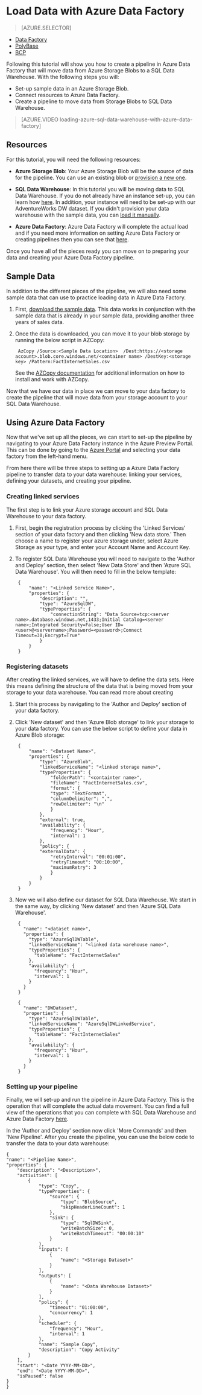 <properties
	pageTitle="Load data with Azure Data Factory | Microsoft Azure"
	description="Learn to load data with Azure Data Factory"
	services="sql-data-warehouse"
	documentationCenter="NA"
	authors="lodipalm"
	manager="barbkess"
	editor=""
	tags="azure-sql-data-warehouse"/>
<tags
   ms.service="sql-data-warehouse"
   ms.devlang="NA"
   ms.topic="get-started-article"
   ms.tgt_pltfrm="NA"
   ms.workload="data-services"
   ms.date="11/19/2015"
   ms.author="lodipalm"/>

# Load Data with Azure Data Factory

> [AZURE.SELECTOR]
- [Data Factory](sql-data-warehouse-get-started-load-with-azure-data-factory.md)
- [PolyBase](sql-data-warehouse-get-started-load-with-polybase.md)
- [BCP](sql-data-warehouse-load-with-bcp.md)

 Following this tutorial will show you how to create a pipeline in Azure Data Factory that will move data from Azure Storage Blobs to a SQL Data Warehouse. With the following steps you will:

+ Set-up sample data in an Azure Storage Blob.
+ Connect resources to Azure Data Factory.
+ Create a pipeline to move data from Storage Blobs to SQL Data Warehouse.

>[AZURE.VIDEO loading-azure-sql-data-warehouse-with-azure-data-factory]

## Resources

For this tutorial, you will need the following resources:

   + **Azure Storage Blob**:  Your Azure Storage Blob will be the source of data for the pipeline.  You can use an existing blob or [provision a new one](../storage/storage-create-storage-account/).

   + **SQL Data Warehouse**: In this tutorial you will be moving data to SQL Data Warehouse.  If you do not already have an instance set-up, you can learn how  [here](sql-data-warehouse-get-started-provision.md).  In addition, your instance will need to be set-up with our AdventureWorks DW dataset.  If you didn't provision your data warehouse with the sample data, you can [load it manually](sql-data-warehouse-get-started-manually-load-samples.md).

   + **Azure Data Factory**: Azure Data Factory will complete the actual load and if you need more information on setting Azure Data Factory or creating pipelines then you can see that [here](../data-factory/data-factory-build-your-first-pipeline-using-editor/).

Once you have all of the pieces ready you can move on to preparing your data and creating your Azure Data Factory pipeline.

## Sample Data

In addition to the different pieces of the pipeline, we will also need some sample data that can use to practice loading data in Azure Data Factory.  

1. First, [download the sample data](https://migrhoststorage.blob.core.windows.net/adfsample/FactInternetSales.csv).  This data works in conjunction with the sample data that is already in your sample data, providing another three years of sales data.

2. Once the data is downloaded, you can move it to your blob storage by running the below script in AZCopy:

        AzCopy /Source:<Sample Data Location>  /Dest:https://<storage account>.blob.core.windows.net/<container name> /DestKey:<storage key> /Pattern:FactInternetSales.csv

	See the [AZCopy documentation](../storage/storage-use-azcopy/) for additional information on how to install and work with AZCopy.

Now that we have our data in place we can move to your data factory to create the pipeline that will move data from your storage account to your SQL Data Warehouse.  

## Using Azure Data Factory

Now that we've set up all the pieces, we can start to set-up the pipeline by navigating to your Azure Data Factory instance in the Azure Preview Portal.  This can be done by going to the [Azure Portal](portal.azure.com) and selecting your data factory from the left-hand menu.

From here there will be three steps to setting up a Azure Data Factory pipeline to transfer data to your data warehouse: linking your services, defining your datasets, and creating your pipeline.

### Creating linked services

The first step is to link your Azure storage account and SQL Data Warehouse to your data factory.  

1. First, begin the registration process by clicking the 'Linked Services' section of your data factory and then clicking 'New data store.' Then choose a name to register your azure storage under, select Azure Storage as your type, and enter your Account Name and Account Key.

2. To register SQL Data Warehouse you will need to navigate to the 'Author and Deploy' section, then select 'New Data Store' and then 'Azure SQL Data Warehouse'. You will then need to fill in the below template:

		{
		    "name": "<Linked Service Name>",
		    "properties": {
		        "description": "",
		        "type": "AzureSqlDW",
		        "typeProperties": {
		            "connectionString": "Data Source=tcp:<server name>.database.windows.net,1433;Initial Catalog=<server name>;Integrated Security=False;User ID=<user>@<servername>;Password=<password>;Connect Timeout=30;Encrypt=True"
		        }
		    }
		}

### Registering datasets

After creating the linked services, we will have to define the data sets.  Here this means defining the structure of the data that is being moved from your storage to your data warehouse.  You can read more about creating

1. Start this process by navigating to the 'Author and Deploy' section of your data factory.

2. Click 'New dataset' and then 'Azure Blob storage' to link your storage to your data factory.  You can use the below script to define your data in Azure Blob storage:

		{
			"name": "<Dataset Name>",
			"properties": {
				"type": "AzureBlob",
				"linkedServiceName": "<linked storage name>",
				"typeProperties": {
					"folderPath": "<containter name>",
					"fileName": "FactInternetSales.csv",
					"format": {
					"type": "TextFormat",
					"columnDelimiter": ",",
					"rowDelimiter": "\n"
					}
				},
				"external": true,
				"availability": {
					"frequency": "Hour",
					"interval": 1
				},
				"policy": {
				"externalData": {
					"retryInterval": "00:01:00",
					"retryTimeout": "00:10:00",
					"maximumRetry": 3
					}
				}
			}
		}



3. Now we will also define our dataset for SQL Data Warehouse.  We start in the same way, by clicking 'New dataset' and then 'Azure SQL Data Warehouse'.

		{
		  "name": "<dataset name>",
		  "properties": {
		    "type": "AzureSqlDWTable",
		    "linkedServiceName": "<linked data warehouse name>",
		    "typeProperties": {
		      "tableName": "FactInternetSales"
		    },
		    "availability": {
		      "frequency": "Hour",
		      "interval": 1
		    }
		  }
		}

		{
		  "name": "DWDataset",
		  "properties": {
			"type": "AzureSqlDWTable",
			"linkedServiceName": "AzureSqlDWLinkedService",
			"typeProperties": {
			  "tableName": "FactInternetSales"
			},
			"availability": {
			  "frequency": "Hour",
			  "interval": 1
			}
		  }
		}

### Setting up your pipeline

Finally, we will set-up and run the pipeline in Azure Data Factory.  This is the operation that will complete the actual data movement.  You can find a full view of the operations that you can complete with SQL Data Warehouse and Azure Data Factory [here](../data-factory/data-factory-azure-sql-data-warehouse-connector/).

In the 'Author and Deploy' section now click 'More Commands' and then 'New Pipeline'.  After you create the pipeline, you can use the below code to transfer the data to your data warehouse:

	{
	"name": "<Pipeline Name>",
	"properties": {
		"description": "<Description>",
		"activities": [
			{
				"type": "Copy",
				"typeProperties": {
					"source": {
						"type": "BlobSource",
						"skipHeaderLineCount": 1
					},
					"sink": {
						"type": "SqlDWSink",
						"writeBatchSize": 0,
						"writeBatchTimeout": "00:00:10"
					}
				},
				"inputs": [
					{
						"name": "<Storage Dataset>"
					}
				],
				"outputs": [
					{
						"name": "<Data Warehouse Dataset>"
					}
				],
				"policy": {
					"timeout": "01:00:00",
					"concurrency": 1
				},
				"scheduler": {
					"frequency": "Hour",
					"interval": 1
				},
				"name": "Sample Copy",
				"description": "Copy Activity"
			}
		],
		"start": "<Date YYYY-MM-DD>",
		"end": "<Date YYYY-MM-DD>",
		"isPaused": false
	}
	}
	
